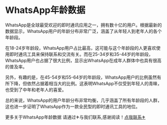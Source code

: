 # WhatsApp年龄数据

WhatsApp是全球最受欢迎的即时通讯应用之一，拥有数十亿的用户。根据最新的数据显示，WhatsApp用户的年龄分布非常广泛，涵盖了从年轻人到老年人的各个年龄段。

在18-24岁年龄段，WhatsApp用户占比最高，这可能与这个年龄段的人更喜欢使用即时通讯工具来保持联系和交流有关。而在25-34岁和35-44岁的年龄段，WhatsApp用户也占据了很大比例，显示出WhatsApp在成年人群体中也具有很高的普及率。

另外，有趣的是，在45-54岁和55-64岁的年龄段，WhatsApp用户的比例虽然有所下降，但依然占据着相当大的比例。这表明WhatsApp不仅受到年轻人的青睐，也受到了中年和老年人的喜爱。

总的来说，WhatsApp的用户年龄分布非常均衡，几乎涵盖了所有年龄段的人群，这也进一步证明了WhatsApp作为一款全民型的即时通讯工具的地位。

更多关于WhatsApp年龄数据 请通过✈与我们联系,感谢阅读！[点我联系✈](https://auth.G208.com)